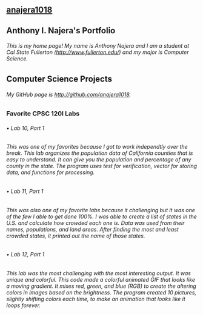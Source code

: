 ## [anajera1018](https://anajera1018.github.io/)

## Anthony I. Najera's Portfolio

###### This is my home page! My name is Anthony Najera and I am a student at Cal State Fullerton (http://www.fullerton.edu/) and my major is Computer Science.

## Computer Science Projects

###### My GitHub page is http://github.com/anajera1018.

### Favorite CPSC 120l Labs

###### • Lab 10, Part 1

###### This was one of my favorites because I got to work independtly over the break. This lab organizes the population data of California counties that is easy to understand. It can give you the population and percentage of any county in the state. The program uses test for verification, vector for storing data, and functions for processing. 

###### • Lab 11, Part 1

###### This was also one of my favorite labs because it challenging but it was one of the few I able to get done 100%. I was able to create a list of states in the U.S. and calculate how crowded each one is. Data was used from their names, populations, and land areas. After finding the most and least crowded states, it printed out the name of those states.

###### • Lab 12, Part 1

###### This lab was the most challenging with the most interesting output. It was unique and colorful. This code made a colorful animated GIF that looks like a moving gradient. It mixes red, green, and blue (RGB) to create the altering colors in images based on the brightness. The program created 10 pictures, slightly shifting colors each time, to make an animation that looks like it loops forever.
